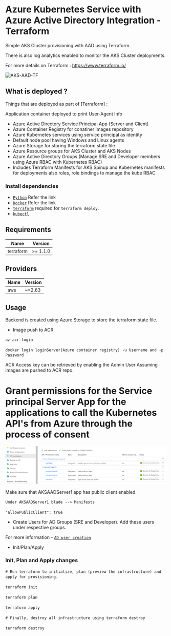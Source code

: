 # Azure Kubernetes Service with Azure Active Directory Integration - Terraform

Simple AKS Cluster provisioning with AAD using Terraform. 

There is also log analytics enabled to monitor the AKS Cluster deployments.

For more details on Terraform : https://www.terraform.io/


![AKS-AAD-TF](/)


## What is deployed ?

Things that are deployed as part of [Terraform] :

Application container deployed to print User-Agent Info

* Azure Active Directory Service Principal App (Server and Client)
* Azure Container Registry for conatiner images repository
* Azure Kubernetes services using service principal as identity
* Default node pool having Windows and Linux agents
* Azure Storage for storing the terraform state file
* Azure Resource groups for AKS Cluster and AKS Nodes
* Azure Active Directory Groups (Manage SRE and Developer members using Azure RBAC with Kubernetes RBAC)
* Includes Terraform Manifests for AKS Spinup and Kubernetes manifests for deployments also roles, role bindings to manage the kube RBAC

### Install dependencies

* [`Python`](https://www.python.org/downloads/) Refer the link
* [`Docker`](https://docs.docker.com/engine/install/) Refer the link
* [`terraform`](https://learn.hashicorp.com/tutorials/terraform/install-cli) required for `terraform deploy`.
* [`kubectl`](https://kubernetes.io/docs/tasks/tools/)

## Requirements

| Name | Version |
|------|---------|
| terraform | >= 1.1.0 |

## Providers

| Name | Version |
|------|---------|
| aws | ~>2.63 |

## Usage

Backend is created using Azure Storage to store the terraform state file.

* Image push to ACR

```
az acr login

docker login loginServer(Azure container registry) -u Username and -p Password

```
ACR Access key can be retrieved by enabling the Admin User
Assuming images are pushed to ACR repo. 


# Grant permissions for the Service principal Server App for the applications to call the Kubernetes API's from Azure through the process of consent

![Grant Admin Consent](/grantapipermission.png)

Make sure that AKSAADServer1 app has public client enabled.
```
Under AKSAADServer1 blade --> Manifests

"allowPublicClient": true
```

* Create Users for AD Groups (SRE and Developer). Add these users under respective groups. 

For more information - [`AD user creation`](https://docs.microsoft.com/en-us/troubleshoot/windows-server/identity/create-an-active-directory-server)

* Init/Plan/Apply

### Init, Plan and Apply changes
```
# Run terraform to initialize, plan (preview the infrastructure) and apply for provisioning.

terraform init

terraform plan

terraform apply

# Finally, destroy all infrastructure using terraform destroy

terraform destroy
```

